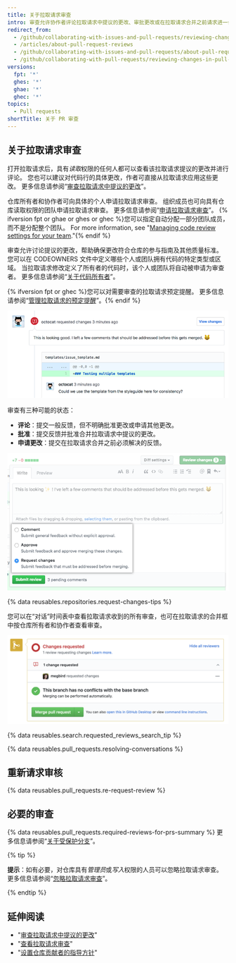 ```yaml
---
title: 关于拉取请求审查
intro: 审查允许协作者评论拉取请求中提议的更改、审批更改或在拉取请求合并之前请求进一步更改。 仓库管理员可要求所有拉取请求在合并之前获得批准。
redirect_from:
  - /github/collaborating-with-issues-and-pull-requests/reviewing-changes-in-pull-requests/about-pull-request-reviews
  - /articles/about-pull-request-reviews
  - /github/collaborating-with-issues-and-pull-requests/about-pull-request-reviews
  - /github/collaborating-with-pull-requests/reviewing-changes-in-pull-requests/about-pull-request-reviews
versions:
  fpt: '*'
  ghes: '*'
  ghae: '*'
  ghec: '*'
topics:
  - Pull requests
shortTitle: 关于 PR 审查
---
```


## 关于拉取请求审查

打开拉取请求后，具有*读取*权限的任何人都可以查看该拉取请求提议的更改并进行评论。 您也可以建议对代码行的具体更改，作者可直接从拉取请求应用这些更改。 更多信息请参阅“[审查拉取请求中提议的更改](/pull-requests/collaborating-with-pull-requests/reviewing-changes-in-pull-requests/reviewing-proposed-changes-in-a-pull-request)”。

仓库所有者和协作者可向具体的个人申请拉取请求审查。 组织成员也可向具有仓库读取权限的团队申请拉取请求审查。 更多信息请参阅“[申请拉取请求审查](/pull-requests/collaborating-with-pull-requests/proposing-changes-to-your-work-with-pull-requests/requesting-a-pull-request-review)”。 {% ifversion fpt or ghae or ghes or ghec %}您可以指定自动分配一部分团队成员，而不是分配整个团队。 For more information, see "[Managing code review settings for your team](/organizations/organizing-members-into-teams/managing-code-review-settings-for-your-team)."{% endif %}

审查允许讨论提议的更改，帮助确保更改符合仓库的参与指南及其他质量标准。 您可以在 CODEOWNERS 文件中定义哪些个人或团队拥有代码的特定类型或区域。 当拉取请求修改定义了所有者的代码时，该个人或团队将自动被申请为审查者。 更多信息请参阅“[关于代码所有者](/articles/about-code-owners/)”。

{% ifversion fpt or ghec %}您可以对需要审查的拉取请求预定提醒。 更多信息请参阅“[管理拉取请求的预定提醒](/github/setting-up-and-managing-organizations-and-teams/managing-scheduled-reminders-for-pull-requests)”。{% endif %}

![包含行注释的拉取请求更改的标头](/assets/images/help/pull_requests/review-header-with-line-comment.png)

审查有三种可能的状态：
- **评论**：提交一般反馈，但不明确批准更改或申请其他更改。
- **批准**：提交反馈并批准合并拉取请求中提议的更改。
- **申请更改**：提交在拉取请求合并之前必须解决的反馈。

![审查状态图像](/assets/images/help/pull_requests/pull-request-review-statuses.png)

{% data reusables.repositories.request-changes-tips %}

您可以在“对话”时间表中查看拉取请求收到的所有审查，也可在拉取请求的合并框中按仓库所有者和协作者查看审查。

![合并框中的审查图像](/assets/images/help/pull_requests/merge_box/pr-reviews-in-merge-box.png)

{% data reusables.search.requested_reviews_search_tip %}

{% data reusables.pull_requests.resolving-conversations %}

## 重新请求审核

{% data reusables.pull_requests.re-request-review %}

## 必要的审查

{% data reusables.pull_requests.required-reviews-for-prs-summary %} 更多信息请参阅“[关于受保护分支](/github/administering-a-repository/about-protected-branches#require-pull-request-reviews-before-merging)”。

{% tip %}

**提示**：如有必要，对仓库具有*管理员*或*写入*权限的人员可以忽略拉取请求审查。 更多信息请参阅“[忽略拉取请求审查](/pull-requests/collaborating-with-pull-requests/reviewing-changes-in-pull-requests/dismissing-a-pull-request-review)”。

{% endtip %}

## 延伸阅读

- "[审查拉取请求中提议的更改](/pull-requests/collaborating-with-pull-requests/reviewing-changes-in-pull-requests/reviewing-proposed-changes-in-a-pull-request)"
- "[查看拉取请求审查](/pull-requests/collaborating-with-pull-requests/reviewing-changes-in-pull-requests/viewing-a-pull-request-review)"
- "[设置仓库贡献者的指导方针](/articles/setting-guidelines-for-repository-contributors)"
